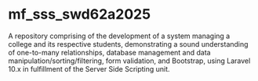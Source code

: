 # mf_sss_swd62a2025
A repository comprising of the development of a system managing a college and its respective students, demonstrating a sound understanding of one-to-many relationships, database management and data manipulation/sorting/filtering, form validation, and Bootstrap, using Laravel 10.x in fulfillment of the Server Side Scripting unit.
